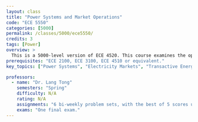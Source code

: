 ```yaml
---
layout: class
title: "Power Systems and Market Operations"
code: "ECE 5550"
categories: [5000]
permalink: /classes/5000/ece5550/
credits: 3
tags: [Power]
overview: >
  This is a 5000-level version of ECE 4520. This course examines the operations of electric power systems, the smart grid, and electricity markets. Topics include modeling of power systems, power flow analysis, economic dispatch, optimal power flow, unit commitments, electricity markets, demand response, smart grid technology, and transactive energy.
prerequisites: "ECE 2100, ECE 3100, ECE 4510 or equivalent."
key_topics: ["Power Systems", "Electricity Markets", "Transactive Energy"]

professors:
  - name: "Dr. Lang Tong"
    semesters: "Spring"
    difficulty: N/A
    rating: N/A
    assignments: "6 bi‐weekly problem sets, with the best of 5 scores used in grading."
    exams: "One final exam."
---
```

